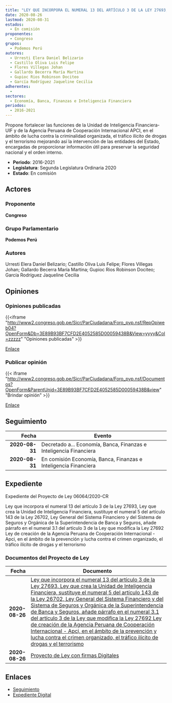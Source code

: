 ```yaml
---
title: "LEY QUE INCORPORA EL NUMERAL 13 DEL ARTÍCULO 3 DE LA LEY 27693, LEY QUE CREA LA UNIDAD DE INTELIGENCIA FINANCIERA, SUSTITUYE EL NUMERAL 5 DEL ARTÍCULO 143 DE LA LEY 26702, LEY GENERAL DEL SISTEMA FINANCIERO Y DEL SISTEMA DE SEGUROS Y ORGÁNICA DE LA SUPERINTENDENCIA DE BANCA Y SEGUROS, AÑADE PÁRRAFO EN EL NUMERAL 3.1 DEL ARTÍCULO 3 DE LA LEY QUE MODIFICA LA LEY 27692 LEY DE CREACIÓN DE LA AGENCIA PERUANA DE COOPERACIÓN INTERNACIONAL-APCI, EN EL ÁMBITO DE LA PREVENCIÓN Y LUCHA CONTRA EL CRIMEN ORGANIZADO, EL TRÁFICO ILÍCITO DE DROGAS Y EL TERRORISMO"
date: 2020-08-26
lastmod: 2020-08-31
estados: 
  - En comisión
proponentes: 
  - Congreso
grupos: 
  - Podemos Perú
autores: 
  - Urresti Elera Daniel Belizario
  - Castillo Oliva Luis Felipe
  - Flores Villegas Johan
  - Gallardo Becerra María Martina
  - Gupioc Rios Robinson Dociteo
  - García Rodríguez Jaqueline Cecilia
adherentes: 
  - 
sectores: 
  - Economía, Banca, Finanzas e Inteligencia Financiera
periodos: 
  - 2016-2021
---
```


Propone fortalecer las funciones de la Unidad de Inteligencia Financiera-UIF y de la Agencia Peruana de Cooperación Internacional APCI, en el ámbito de lucha contra la criminalidad organizada, el tráfico ilícito de drogas y el terrorismo mejorando así la intervención de las entidades del Estado, encargadas de proporcionar información útil para preservar la seguridad nacional y el orden interno.

- **Periodo**: 2016-2021
- **Legislatura**: Segunda Legislatura Ordinaria 2020
- **Estado**: En comisión

## Actores

### Proponente

**Congreso**

### Grupo Parlamentario

**Podemos Perú**

### Autores

Urresti Elera Daniel Belizario; Castillo Oliva Luis Felipe; Flores Villegas Johan; Gallardo Becerra María Martina; Gupioc Rios Robinson Dociteo; García Rodríguez Jaqueline Cecilia


## Opiniones

### Opiniones publicadas

{{<iframe "http://www2.congreso.gob.pe/Sicr/ParCiudadana/Foro_pvp.nsf/RepOpiweb04?OpenForm&Db=3E89B93BF7CFD2E4052585D00059438B&View=yyyy&Col=zzzzz" "Opiniones publicadas" >}}

[Enlace](http://www2.congreso.gob.pe/Sicr/ParCiudadana/Foro_pvp.nsf/RepOpiweb04?OpenForm&Db=3E89B93BF7CFD2E4052585D00059438B&View=yyyy&Col=zzzzz)
### Publicar opinión

{{< iframe "http://www2.congreso.gob.pe/Sicr/ParCiudadana/Foro_pvp.nsf/Documentos?OpenForm&ParentUnid=3E89B93BF7CFD2E4052585D00059438B&view" "Brindar opinión" >}}

[Enlace](http://www2.congreso.gob.pe/Sicr/ParCiudadana/Foro_pvp.nsf/Documentos?OpenForm&ParentUnid=3E89B93BF7CFD2E4052585D00059438B&view)

## Seguimiento

| Fecha | Evento |
|------:|--------|
| **2020-08-31** | Decretado a... Economía, Banca, Finanzas e Inteligencia Financiera|
| **2020-08-31** | En comisión Economía, Banca, Finanzas e Inteligencia Financiera|


## Expediente

Expediente del Proyecto de Ley 06064/2020-CR

Ley que incorpora el numeral 13 del artículo 3 de la Ley 27693, Ley que crea la Unidad de Inteligencia Financiera, sustituye el numeral 5 del artículo 143 de la Ley 26702, Ley General del Sistema Financiero y del Sistema de Seguros y Orgánica de la Superintendencia de Banca y Seguros, añade párrafo en el numeral 3.1 del artículo 3 de la Ley que modifica la Ley 27692 Ley de creación de la Agencia Peruana de Cooperación Internacional - Apci, en el ámbito de la prevención y lucha contra el crimen organizado, el tráfico ilícito de drogas y el terrorismo


### Documentos del Proyecto de Ley

| Fecha | Documento |
|------:|--------|
| **2020-08-26** | [Ley que incorpora el numeral 13 del artículo 3 de la Ley 27693, Ley que crea la Unidad de Inteligencia Financiera, sustituye el numeral 5 del artículo 143 de la Ley 26702, Ley General del Sistema Financiero y del Sistema de Seguros y Orgánica de la Superintendencia de Banca y Seguros, añade párrafo en el numeral 3.1 del artículo 3 de la Ley que modifica la Ley 27692 Ley de creación de la Agencia Peruana de Cooperación Internacional - Apci, en el ámbito de la prevención y lucha contra el crimen organizado, el tráfico ilícito de drogas y el terrorismo](http://www.leyes.congreso.gob.pe/Documentos/2016_2021/Proyectos_de_Ley_y_de_Resoluciones_Legislativas/PL06064-20200826.pdf) |
| **2020-08-26** | [Proyecto de Ley con firmas Digitales](http://www.leyes.congreso.gob.pe/Documentos/2016_2021/Proyectos_de_Ley_y_de_Resoluciones_Legislativas/Proyectos_Firmas_digitales/PL06064.pdf) |

## Enlaces 

- [Seguimiento](http://www2.congreso.gob.pe/Sicr/TraDocEstProc/CLProLey2016.nsf/f7fff46988ca05b1052578e100829cc7/ca009580713bd1f1052585d00061d114?OpenDocument)
- [Expediente Digital](http://www2.congreso.gob.pe/Sicr/TraDocEstProc/CLProLey2016.nsf/f7fff46988ca05b1052578e100829cc7/ca009580713bd1f1052585d00061d114?OpenDocument&Click=05257FB7005EB655.eb71d0cf91d8294e05256cdf006b5706/$Body/0.1C6C)

